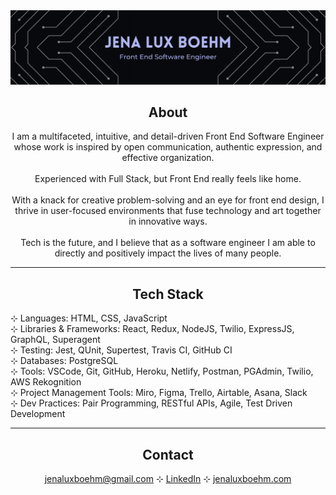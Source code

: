 <img src='./jena-boehm-header.png' alt='Jena Boehm - Full Stack Software Engineer' />

## <div align='center'>About</div>

<p align='center'>I am a multifaceted, intuitive, and detail-driven Front End Software Engineer<br/>whose work is inspired by open communication, authentic expression, and effective organization.<br/>
<br/>
Experienced with Full Stack, but Front End really feels like home.<br/>
<br/>
With a knack for creative problem-solving and an eye for front end design, I thrive in user-focused environments that fuse technology and art together in innovative ways. <br/>
<br/>
Tech is the future, and I believe that as a software engineer I am able to directly and positively impact the lives of many people.</p>

---

## <div align='center'>Tech Stack</div>
⊹ Languages: HTML, CSS, JavaScript<br/>
⊹ Libraries & Frameworks: React, Redux, NodeJS, Twilio, ExpressJS, GraphQL, Superagent<br/>
⊹ Testing: Jest, QUnit, Supertest, Travis CI, GitHub CI<br/>
⊹ Databases: PostgreSQL<br/>
⊹ Tools: VSCode, Git, GitHub, Heroku, Netlify, Postman, PGAdmin, Twilio, AWS Rekognition<br/>
⊹ Project Management Tools: Miro, Figma, Trello, Airtable, Asana, Slack<br/>
⊹ Dev Practices: Pair Programming, RESTful APIs, Agile, Test Driven Development<br/>

---

## <div align='center'>Contact</div>
<div align='center'><a href='mailto:jenaluxboehm@gmail.com'>jenaluxboehm@gmail.com</a> ⊹ <a href='https://www.linkedin.com/in/jenaluxboehm/'>LinkedIn</a> ⊹ <a href='https://www.jenaluxboehm.com'>jenaluxboehm.com</a>
</div>

